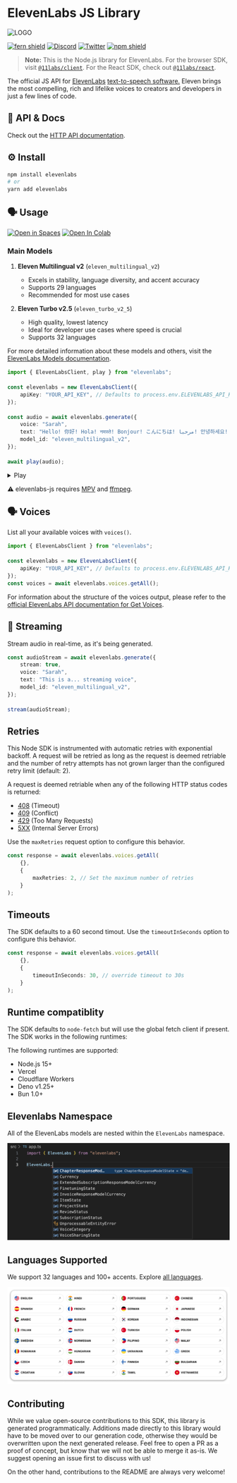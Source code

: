 # ElevenLabs JS Library

![LOGO](https://github.com/elevenlabs/elevenlabs-python/assets/12028621/21267d89-5e82-4e7e-9c81-caf30b237683)

[![fern shield](https://img.shields.io/badge/%F0%9F%8C%BF-SDK%20generated%20by%20Fern-brightgreen)](https://buildwithfern.com/?utm_source=fern-elevenlabs/elevenlabs-python/readme)
[![Discord](https://badgen.net/badge/black/ElevenLabs/icon?icon=discord&label)](https://discord.gg/elevenlabs)
[![Twitter](https://badgen.net/badge/black/elevenlabsio/icon?icon=twitter&label)](https://twitter.com/elevenlabsio)
[![npm shield](https://img.shields.io/npm/v/elevenlabs)](https://www.npmjs.com/package/elevenlabs)

> **Note:** This is the Node.js library for ElevenLabs. For the browser SDK, visit [`@11labs/client`](https://www.npmjs.com/package/@11labs/client). For the React SDK, check out [`@11labs/react`](https://www.npmjs.com/package/@11labs/react).

The official JS API for [ElevenLabs](https://elevenlabs.io/) [text-to-speech software.](https://elevenlabs.io/text-to-speech) Eleven brings the most compelling, rich and lifelike voices to creators and developers in just a few lines of code.

## 📖 API & Docs

Check out the [HTTP API documentation](https://elevenlabs.io/docs/api-reference).

## ⚙️ Install

```bash
npm install elevenlabs
# or
yarn add elevenlabs
```

## 🗣️ Usage

[![Open in Spaces](https://img.shields.io/badge/🤗-Open%20in%20Spaces-blue.svg)](https://huggingface.co/spaces/elevenlabs/tts)
[![Open In Colab](https://colab.research.google.com/assets/colab-badge.svg)](https://colab.research.google.com/gist/flavioschneider/49468d728a816c6538fd2f56b3b50b96/elevenlabs-python.ipynb)

### Main Models

1. **Eleven Multilingual v2** (`eleven_multilingual_v2`)

    - Excels in stability, language diversity, and accent accuracy
    - Supports 29 languages
    - Recommended for most use cases

2. **Eleven Turbo v2.5** (`eleven_turbo_v2_5`)
    - High quality, lowest latency
    - Ideal for developer use cases where speed is crucial
    - Supports 32 languages

For more detailed information about these models and others, visit the [ElevenLabs Models documentation](https://elevenlabs.io/docs/speech-synthesis/models).

```ts
import { ElevenLabsClient, play } from "elevenlabs";

const elevenlabs = new ElevenLabsClient({
    apiKey: "YOUR_API_KEY", // Defaults to process.env.ELEVENLABS_API_KEY
});

const audio = await elevenlabs.generate({
    voice: "Sarah",
    text: "Hello! 你好! Hola! नमस्ते! Bonjour! こんにちは! مرحبا! 안녕하세요! Ciao! Cześć! Привіт! வணக்கம்!",
    model_id: "eleven_multilingual_v2",
});

await play(audio);
```

<details> <summary> Play </summary>

<i> Don't forget to unmute the player! </i>

[audio (3).webm](https://github.com/elevenlabs/elevenlabs-python/assets/12028621/778fd3ed-0a3a-4d66-8f73-faee099dfdd6)

</details>

⚠️ elevenlabs-js requires [MPV](https://mpv.io/) and [ffmpeg](https://ffmpeg.org/).

## 🗣️ Voices

List all your available voices with `voices()`.

```ts
import { ElevenLabsClient } from "elevenlabs";

const elevenlabs = new ElevenLabsClient({
    apiKey: "YOUR_API_KEY", // Defaults to process.env.ELEVENLABS_API_KEY
});
const voices = await elevenlabs.voices.getAll();
```

For information about the structure of the voices output, please refer to the [official ElevenLabs API documentation for Get Voices](https://elevenlabs.io/docs/api-reference/get-voices).

## 🚿 Streaming

Stream audio in real-time, as it's being generated.

```ts
const audioStream = await elevenlabs.generate({
    stream: true,
    voice: "Sarah",
    text: "This is a... streaming voice",
    model_id: "eleven_multilingual_v2",
});

stream(audioStream);
```

## Retries

This Node SDK is instrumented with automatic retries with exponential backoff. A request will be
retried as long as the request is deemed retriable and the number of retry attempts has not grown larger
than the configured retry limit (default: 2).

A request is deemed retriable when any of the following HTTP status codes is returned:

-   [408](https://developer.mozilla.org/en-US/docs/Web/HTTP/Status/408) (Timeout)
-   [409](https://developer.mozilla.org/en-US/docs/Web/HTTP/Status/409) (Conflict)
-   [429](https://developer.mozilla.org/en-US/docs/Web/HTTP/Status/429) (Too Many Requests)
-   [5XX](https://developer.mozilla.org/en-US/docs/Web/HTTP/Status/500) (Internal Server Errors)

Use the `maxRetries` request option to configure this behavior.

```ts
const response = await elevenlabs.voices.getAll(
    {},
    {
        maxRetries: 2, // Set the maximum number of retries
    }
);
```

## Timeouts

The SDK defaults to a 60 second timout. Use the `timeoutInSeconds` option to
configure this behavior.

```ts
const response = await elevenlabs.voices.getAll(
    {},
    {
        timeoutInSeconds: 30, // override timeout to 30s
    }
);
```

## Runtime compatiblity

The SDK defaults to `node-fetch` but will use the global fetch client if present. The SDK
works in the following runtimes:

The following runtimes are supported:

-   Node.js 15+
-   Vercel
-   Cloudflare Workers
-   Deno v1.25+
-   Bun 1.0+

## Elevenlabs Namespace

All of the ElevenLabs models are nested within the `ElevenLabs` namespace.

![Alt text](assets/namespace.png)

## Languages Supported

We support 32 languages and 100+ accents. Explore [all languages](https://elevenlabs.io/languages).

![Alt text](assets/languages.png)

## Contributing

While we value open-source contributions to this SDK, this library is generated programmatically. Additions made directly to this library would have to be moved over to our generation code, otherwise they would be overwritten upon the next generated release. Feel free to open a PR as a proof of concept, but know that we will not be able to merge it as-is. We suggest opening an issue first to discuss with us!

On the other hand, contributions to the README are always very welcome!
